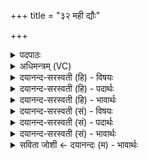 +++
title = "३२ मही द्यौः"

+++
<details><summary>पदपाठः</summary>

म॒ही। द्यौः। पृ॒थि॒वी। च॒। नः॒। इ॒मम्। य॒ज्ञम्। मि॒मि॒क्ष॒ता॒म्। पि॒पृ॒ताम्। नः॒। भरी॑मभि॒रिति॒ भरी॑मऽभिः। ३२।
</details>

<details><summary>अधिमन्त्रम् (VC)</summary>

- दम्पती देवते
- मेधातिथिर्ऋषिः
- आर्षी गायत्री
- षड्जः
</details>

<details><summary>दयानन्द-सरस्वती (हि) - विषयः</summary>

फिर गृहस्थों के कर्मों का उपदेश अगले मन्त्र में किया है ॥
</details>

<details><summary>दयानन्द-सरस्वती (हि) - पदार्थः</summary>

पदार्थान्वयभाषाः -  हे स्त्री-पुरुष ! तुम दोनों (मही) अति प्रशंसनीय (द्यौः) दिव्य पुरुष की आकृतियुक्त पति और अति प्रशंसनीय (पृथिवी) बढ़े हुए शील और क्षमा धारण करने आदि की सामर्थ्यवाली तू (भरीमभिः) धीरता और सब को सन्तुष्ट करनेवाले गुणों से युक्त व्यवहारों वा पदार्थों से (नः) हमारा (च) औरों का भी (इमम्) इस (यज्ञम्) विद्वानों के प्रशंसा करने योग्य गृहाश्रम को (मिमिक्षताम्) सुखों से अभिषिक्त और (पिपृताम्) परिपूर्ण करना चाहो ॥३२॥
</details>

<details><summary>दयानन्द-सरस्वती (हि) - भावार्थः</summary>

भावार्थभाषाः -  जैसे सूर्यलोक जलादि पदार्थों को खींच और वर्षा कर रक्षा और पृथिवी आदि पदार्थों का प्रकाश करता है, वैसे यह पति श्रेष्ठ गुण और पदार्थों का संग्रह करके देने से रक्षा और विद्या आदि गुणों को प्रकाशित करता है तथा जिस प्रकार यह पृथिवी सब प्राणियों को धारण कर उन की रक्षा करती है, वैसे स्त्री गर्भ आदि व्यवहारों को धारण कर सब की पालना करती है। इस प्रकार स्त्री और पुरुष इकट्ठे होकर स्वार्थ को सिद्ध कर मन, वचन और कर्म से सब प्राणियों को भी सुख देवें ॥३२॥
</details>

<details><summary>दयानन्द-सरस्वती (सं) - विषयः</summary>

पुनर्गार्हस्थ्यकर्म्मोपदेशमाह ॥
</details>

<details><summary>दयानन्द-सरस्वती (सं) - पदार्थः</summary>

पदार्थान्वयभाषाः -  हे दम्पती ! भवन्तौ मही द्यौः महान् प्रकाशमानः पतिः मही पृथिवी स्त्री च त्वं भरीमभिर्नोऽस्माकं चादन्येषामिमं यज्ञं मिमिक्षतां पिपृताञ्च ॥३२॥
</details>

<details><summary>दयानन्द-सरस्वती (सं) - भावार्थः</summary>

भावार्थभाषाः -  यथा सूर्य्यो जलाद्याकृष्य वर्षित्वा पाति, पृथिव्यादिपदार्थान् प्रकाशयति, तद्वदयम्पतिः सद्गुणान् पदार्थान् सङ्गृह्य तद्दानेन रक्षेत्, विद्यादिगुणान् प्रकाशयेत्। यथेयं पृथिवी सर्वान् प्राणिनो धृत्वा पालयति, तथेयं स्त्री गर्भादीन् धृत्वा पालयेत् एवं सहितौ भूत्वा स्वार्थं संसाध्य मनोवाक्कर्म्मभिरन्यान् सर्वान् प्राणिनः सततं सुखयेताम् ॥३२॥
</details>

<details><summary>सविता जोशी ← दयानन्दः (म) - भावार्थः</summary>

भावार्थभाषाः -  ज्याप्रमाणे सूर्य जलादि पदार्थांना ओढून घेतो व पर्जन्याचा वर्षाव करून सर्वांचे रक्षण करतो आणि पृथ्वी इत्यादी पदार्थांना प्रकाशित करतो. त्याप्रमाणे पती श्रेष्ठ गुणांचा व पदार्थांचा संग्रह करून रक्षण करतो आणि विद्या इत्यादी गुण प्रकट करतो. जशी पृथ्वी सर्व प्राण्यांना धारण करून त्याचे पालन करते. याप्रमाणे स्त्री व पुरुष यांनी एकत्रितपणे गृहस्थाश्रम सिद्ध करावा आणि मन, वचन, कर्माने सर्व प्राण्यांना सुख द्यावे.
</details>